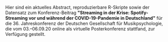 
Hier sind ein aktuelles Abstract, reproduzierbare R-Skripte sowie der Datensatz zum Konferenz-Beitrag **"Streaming in der Krise: Spotify-Streaming
vor und während der COVID-19-Pandemie in Deutschland"** für die 36. Jahreskonferenz der Deutschen Gesellschaft für Musikpsychologie, die vom 03.–06.09.20 
online als virtuelle Posterkonferenz stattfand, zur Verfügung gestellt.
